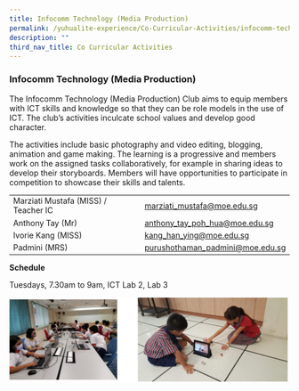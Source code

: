 ```yaml
---
title: Infocomm Technology (Media Production)
permalink: /yuhualite-experience/Co-Curricular-Activities/infocomm-technology/
description: ""
third_nav_title: Co Curricular Activities
---
```

### Infocomm Technology (Media Production)

The Infocomm Technology (Media Production) Club aims to equip members with ICT skills and knowledge so that they can be role models in the use of ICT. The club’s activities inculcate school values and develop good character.

The activities include basic photography and video editing, blogging, animation and game making. The learning is a progressive and members work on the assigned tasks collaboratively, for example in sharing ideas to develop their storyboards. Members will have opportunities to participate in competition to showcase their skills and talents.

|  |  |
|---|---|
| Marziati Mustafa (MISS) / Teacher IC | marziati_mustafa@moe.edu.sg |
| Anthony Tay (Mr) | anthony_tay_poh_hua@moe.edu.sg |
| Ivorie Kang (MISS) | kang_han_ying@moe.edu.sg |
| Padmini (MRS) | purushothaman_padmini@moe.edu.sg |

**Schedule**

Tuesdays, 7.30am to 9am, ICT Lab 2, Lab 3

![](/images/cca9.png)